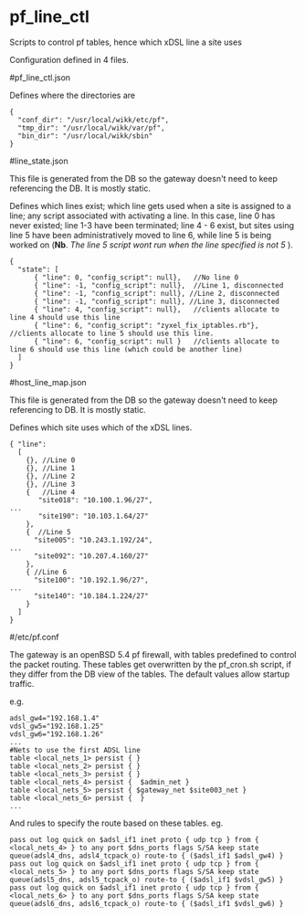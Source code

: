 # pf_line_ctl
Scripts to control pf tables, hence which xDSL line a site uses

Configuration defined in 4 files. 

#pf_line_ctl.json

Defines where the directories are
```
{
  "conf_dir": "/usr/local/wikk/etc/pf",
  "tmp_dir": "/usr/local/wikk/var/pf",
  "bin_dir": "/usr/local/wikk/sbin"
}
```

#line_state.json

This file is generated from the DB so the gateway doesn't need to keep referencing the DB. It is mostly static.

Defines which lines exist; which line gets used when a site is assigned to a line; any script associated with activating a line.
In this case, line 0 has never existed; line 1-3 have been terminated; line 4 - 6 exist, but sites using line 5 have been administratively moved to line 6, while line 5 is being worked on (**Nb**. *The line 5 script wont run when the line specified is not 5* ).
```
{ 
  "state": [ 
      { "line": 0, "config_script": null},   //No line 0
      { "line": -1, "config_script": null},  //Line 1, disconnected
      { "line": -1, "config_script": null}, //Line 2, disconnected
      { "line": -1, "config_script": null}, //Line 3, disconnected
      { "line": 4, "config_script": null},   //clients allocate to line 4 should use this line
      { "line": 6, "config_script": "zyxel_fix_iptables.rb"},   //clients allocate to line 5 should use this line.
      { "line": 6, "config_script": null }   //clients allocate to line 6 should use this line (which could be another line)
  ]
}
```

#host_line_map.json

This file is generated from the DB so the gateway doesn't need to keep referencing to DB. It is mostly static.

Defines which site uses which of the xDSL lines.
```
{ "line":
  [
    {}, //Line 0
    {}, //Line 1
    {}, //Line 2
    {}, //Line 3
    {   //Line 4
       "site018": "10.100.1.96/27",
...
       "site190": "10.103.1.64/27"
    },
    {  //Line 5
      "site005": "10.243.1.192/24",
...
      "site092": "10.207.4.160/27"
    },
    { //Line 6
      "site100": "10.192.1.96/27",
...
      "site140": "10.184.1.224/27"
    }
  ]
}
```

#/etc/pf.conf

The gateway is an openBSD 5.4 pf firewall, with tables predefined to control the packet routing.  These tables get overwritten by the pf_cron.sh script, if they differ from the DB view of the tables. The default values allow startup traffic.

e.g.
```
adsl_gw4="192.168.1.4"
vdsl_gw5="192.168.1.25"
vdsl_gw6="192.168.1.26"
...
#Nets to use the first ADSL line
table <local_nets_1> persist { }
table <local_nets_2> persist { }
table <local_nets_3> persist { }
table <local_nets_4> persist {  $admin_net }
table <local_nets_5> persist { $gateway_net $site003_net }
table <local_nets_6> persist {  }
...
```

And rules to specify the route based on these tables. eg.
```
pass out log quick on $adsl_if1 inet proto { udp tcp } from { <local_nets_4> } to any port $dns_ports flags S/SA keep state queue(adsl4_dns, adsl4_tcpack_o) route-to { ($adsl_if1 $adsl_gw4) }
pass out log quick on $adsl_if1 inet proto { udp tcp } from { <local_nets_5> } to any port $dns_ports flags S/SA keep state queue(adsl5_dns, adsl5_tcpack_o) route-to { ($adsl_if1 $vdsl_gw5) }
pass out log quick on $adsl_if1 inet proto { udp tcp } from { <local_nets_6> } to any port $dns_ports flags S/SA keep state queue(adsl6_dns, adsl6_tcpack_o) route-to { ($adsl_if1 $vdsl_gw6) }
```
